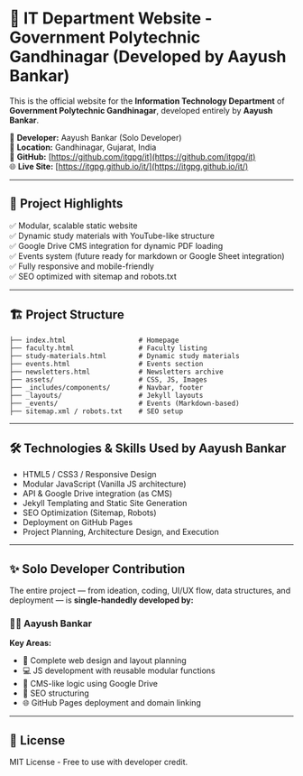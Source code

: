 # 🚀 IT Department Website - Government Polytechnic Gandhinagar (Developed by Aayush Bankar)

This is the official website for the **Information Technology Department** of **Government Polytechnic Gandhinagar**, developed entirely by **Aayush Bankar**.

🧠 **Developer:** Aayush Bankar (Solo Developer)  
📍 **Location:** Gandhinagar, Gujarat, India  
📂 **GitHub:** [https://github.com/itgpg/it](https://github.com/itgpg/it)  
🌐 **Live Site:** [https://itgpg.github.io/it/](https://itgpg.github.io/it/)

---

## 🌟 Project Highlights
✅ Modular, scalable static website  
✅ Dynamic study materials with YouTube-like structure  
✅ Google Drive CMS integration for dynamic PDF loading  
✅ Events system (future ready for markdown or Google Sheet integration)  
✅ Fully responsive and mobile-friendly  
✅ SEO optimized with sitemap and robots.txt  

---

## 🏗️ Project Structure
```
├── index.html                  # Homepage
├── faculty.html                # Faculty listing
├── study-materials.html        # Dynamic study materials
├── events.html                 # Events section
├── newsletters.html            # Newsletters archive
├── assets/                     # CSS, JS, Images
├── _includes/components/       # Navbar, footer
├── _layouts/                   # Jekyll layouts
├── _events/                    # Events (Markdown-based)
├── sitemap.xml / robots.txt    # SEO setup
```

---

## 🛠 Technologies & Skills Used by Aayush Bankar
- HTML5 / CSS3 / Responsive Design
- Modular JavaScript (Vanilla JS architecture)
- API & Google Drive integration (as CMS)
- Jekyll Templating and Static Site Generation
- SEO Optimization (Sitemap, Robots)
- Deployment on GitHub Pages
- Project Planning, Architecture Design, and Execution

---

## ✨ Solo Developer Contribution
The entire project — from ideation, coding, UI/UX flow, data structures, and deployment — is **single-handedly developed by:**
### 👨‍💻 **Aayush Bankar**

**Key Areas:**
- 📐 Complete web design and layout planning
- 💻 JS development with reusable modular functions
- 📂 CMS-like logic using Google Drive
- 📜 SEO structuring
- 🌐 GitHub Pages deployment and domain linking

---

## 📜 License
MIT License - Free to use with developer credit.
